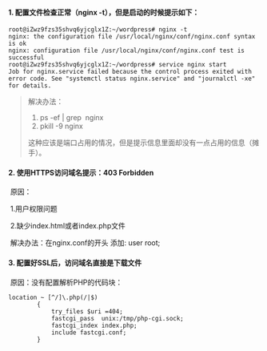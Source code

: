 #### 1. 配置文件检查正常（nginx -t），但是启动的时候提示如下：

```
root@iZwz9fzs35shvq6yjcglx1Z:~/wordpress# nginx -t
nginx: the configuration file /usr/local/nginx/conf/nginx.conf syntax is ok
nginx: configuration file /usr/local/nginx/conf/nginx.conf test is successful
root@iZwz9fzs35shvq6yjcglx1Z:~/wordpress# service nginx start
Job for nginx.service failed because the control process exited with error code. See "systemctl status nginx.service" and "journalctl -xe" for details.
```

> 解决办法：
>
> 1. ps -ef | grep  nginx 
> 2. pkill -9 nginx 
>
> 这种应该是端口占用的情况，但是提示信息里面却没有一点占用的信息（摊手）。

####  2. 使用HTTPS访问域名提示：403 Forbidden

​	原因：

​		1.用户权限问题 

​		2.缺少index.html或者index.php文件

​	解决办法：在nginx.conf的开头 添加: user root;

#### 3. 配置好SSL后，访问域名直接是下载文件

​	原因：没有配置解析PHP的代码块：

```
location ~ [^/]\.php(/|$)
        {
            try_files $uri =404;
            fastcgi_pass  unix:/tmp/php-cgi.sock;
            fastcgi_index index.php;
            include fastcgi.conf;
        }
```


